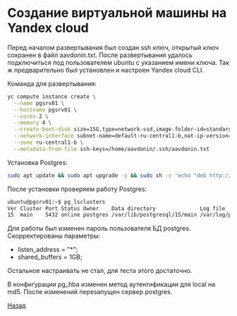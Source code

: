 # Создание виртуальной машины на Yandex cloud

Перед началом развертывания был создан ssh ключ, открытый ключ сохранен в файл aavdonin.txt. После развертывания удалось подключиться под пользователем ubuntu с указанием имени ключа. Так ж предварительно был установлен и настроен Yandex cloud CLI.

Команда для развертывания: 

```bash
yc compute instance create \
  --name pgsrv01 \
  --hostname pgsrv01 \
  --cores 2 \
  --memory 4 \
  --create-boot-disk size=15G,type=network-ssd,image-folder-id=standard-images,image-family=ubuntu-2204-lts \
  --network-interface subnet-name=default-ru-central1-b,nat-ip-version=ipv4 \
  --zone ru-central1-b \
  --metadata-from-file ssh-keys=/home/aavdonin/.ssh/aavdonin.txt
```

Установка Postgres:

```bash
sudo apt update && sudo apt upgrade -y && sudo sh -c 'echo "deb http://apt.postgresql.org/pub/repos/apt $(lsb_release -cs)-pgdg main" > /etc/apt/sources.list.d/pgdg.list' && wget --quiet -O - https://www.postgresql.org/media/keys/ACCC4CF8.asc | sudo apt-key add - && sudo apt-get update && sudo apt-get -y install postgresql unzip mc
```

После установки проверяем работу Postgres:

```bash
ubuntu@pgsrv01:~$ pg_lsclusters 
Ver Cluster Port Status Owner    Data directory              Log file
15  main    5432 online postgres /var/lib/postgresql/15/main /var/log/postgresql/postgresql-15-main.log
```

Для работы был изменен пароль пользователя БД postgres.
Скорректированы параметры:
 - listen_address = "*";
 - shared_buffers = 1GB;

Остальное настраивать не стал, для теста этого достаточно.

В конфигурации pg_hba изменен метод аутентификации для local на md5.
После изменений перезапущен сервер postgres.

[Назад](README.md)
